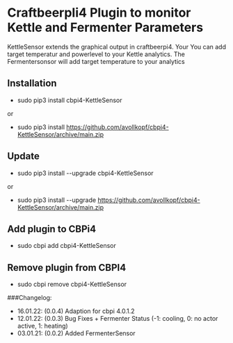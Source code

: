# CraftbeerpIi4 Plugin to monitor Kettle and Fermenter Parameters

KettleSensor extends the graphical output in craftbeerpi4. Your You can add target temperatur and powerlevel to your Kettle analytics.
The Fermentersonsor will add target temperature to your analytics

## Installation

- sudo pip3 install cbpi4-KettleSensor

or

- sudo pip3 install https://github.com/avollkopf/cbpi4-KettleSensor/archive/main.zip

## Update

- sudo pip3 install --upgrade cbpi4-KettleSensor

or

- sudo pip3 install --upgrade https://github.com/avollkopf/cbpi4-KettleSensor/archive/main.zip

## Add plugin to CBPi4

- sudo cbpi add cbpi4-KettleSensor

## Remove plugin from CBPI4

- sudo cbpi remove cbpi4-KettleSensor

###Changelog:

- 16.01.22: (0.0.4) Adaption for cbpi 4.0.1.2
- 12.01.22: (0.0.3) Bug Fixes + Fermenter Status (-1: cooling, 0: no actor active, 1: heating)
- 03.01.21: (0.0.2) Added FermenterSensor
